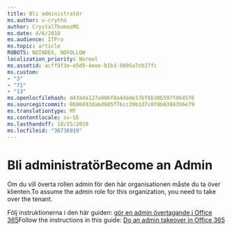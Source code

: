 ```yaml
---
title: Bli administratör
ms.author: v-crytho
author: CrystalThomasMS
ms.date: 4/6/2018
ms.audience: ITPro
ms.topic: article
ROBOTS: NOINDEX, NOFOLLOW
localization_priority: Normal
ms.assetid: acff9f3e-e5d9-4eee-b1b3-9895a7cb27fc
ms.custom:
- "3"
- "71"
- "13"
ms.openlocfilehash: d43ada137a906f0a4dade37bf6b30b597fd64576
ms.sourcegitcommit: 0b06093dabd685f76cc39b1d7c0f8b03883b6e79
ms.translationtype: MT
ms.contentlocale: sv-SE
ms.lasthandoff: 10/25/2019
ms.locfileid: "36736919"
---
```

# <a name="become-an-admin"></a><span data-ttu-id="bded6-102">Bli administratör</span><span class="sxs-lookup"><span data-stu-id="bded6-102">Become an Admin</span></span>

<span data-ttu-id="bded6-103">Om du vill överta rollen admin för den här organisationen måste du ta över klienten.</span><span class="sxs-lookup"><span data-stu-id="bded6-103">To assume the admin role for this organization, you need to take over the tenant.</span></span>
  
<span data-ttu-id="bded6-104">Följ instruktionerna i den här guiden: [gör en admin övertagande i Office 365](https://docs.microsoft.com/office365/admin/misc/become-the-admin)</span><span class="sxs-lookup"><span data-stu-id="bded6-104">Follow the instructions in this guide: [Do an admin takeover in Office 365](https://docs.microsoft.com/office365/admin/misc/become-the-admin)</span></span>